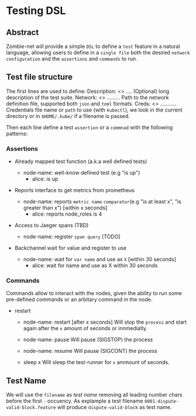 # Testing DSL

## Abstract

Zombie-net will provide a simple `DSL` to define a `test` feature in a natural language, allowing users to define in a `single file` both the desired `network configuration` and the `assertions` and `commands` to run.

## Test file structure

The first lines are used to define:
Description: <> .... (Optional) long description of the test suite.
Network: <> ......... Path to the network definition file, supported both `json` and `toml` formats.
Creds: <> ........... Credentials file name or `path` to use (with `kubectl`), we look in the current directory or in `$HOME/.kube/` if a filename is passed.

Then each line define a test `assertion` or a `commnad` with the following patterns:

### Assertions

- Already mapped test function (a.k.a well defined tests)

  - node-name: well-know defined test (e.g "is up")
    - alice: is up

- Reports interface to get metrics from prometheus
  - node-name: reports `metric name` `comparator`(e.g "is at least x", "is greater than x") [within x seconds]
    - alice: reports node_roles is 4

- Access to Jaeger spans (TBD)
  - node-name: register `span query` [TODO]

- Backchannel wait for value and register to use
  - node-name: wait for `var name` and use as `X` [within 30 seconds]
    - alice: wait for name and use as X within 30 seconds

### Commands

  Commands allow to interact with the nodes, given the ability to run some pre-defined commands or an arbitary command in the node.

- restart
  - node-name: restart [after x seconds]
    Will stop the `process` and start again after the `x` amount of seconds or innmediatly.
  - node-name: pause
    Will pause (SIGSTOP) the process
  - node-name: resume
    Will pause (SIGCONT) the process

  - sleep x
    Will sleep the test-runner for `x` ammount of seconds.

## Test Name

We will use the `filename` as _test name_ removing all leading number chars before the first `-` occuency. As explample a test filename `0001-dispute-valid-block.feature` will produce `dispute-valid-block` as test name.
